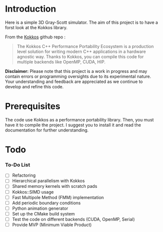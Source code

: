 # Introduction
 Here is a simple 3D Gray-Scott simulator. 
 The aim of this project is to have a forst look at the Kokkos library.

 From the [Kokkos](https://github.com/kokkos) github repo : 
> The Kokkos C++ Performance Portability Ecosystem is a production level solution for writing modern C++ applications in a hardware agnostic way.
Thanks to Kokkos, you can compile this code for multiple backends like OpenMP, CUDA, HIP.


**Disclaimer:** Please note that this project is a work in progress and may contain errors or programming oversights due to its experimental nature. Your understanding and feedback are appreciated as we continue to develop and refine this code.


# Prerequisites
The code use Kokkos as a performance portability library. Then, you must have it to compile the project.
I suggest you to install it and read the documentation for further understanding. 


# Todo 
### To-Do List

- [ ] Refactoring
- [ ] Hierarchical parallelism with Kokkos
- [ ] Shared memory kernels with scratch pads
- [ ] Kokkos::SIMD usage
- [ ] Fast Multipole Method (FMM) implementation
- [ ] Add periodic boundary conditions
- [ ] Python animation generator
- [ ] Set up the CMake build system
- [ ] Test the code on different backends (CUDA, OpenMP, Serial)
- [ ] Provide MVP (Minimum Viable Product)
